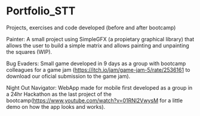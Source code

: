 # Portfolio_STT

Projects, exercises and code developed (before and after bootcamp)

Painter: A small project using SimpleGFX (a propietary graphical library) that allows the user to build a simple matrix and allows painting and unpainting the squares (WIP).

Bug Evaders: Small game developed in 9 days as a group with bootcamp colleagues for a game jam (https://itch.io/jam/game-jam-5/rate/2536161 to download our oficial submission to the game jam).

Night Out Navigator: WebApp made for mobile first developed as a group in a 24hr Hackathon as the last project of the bootcamp(https://www.youtube.com/watch?v=01RNl2VwysM for a little demo on how the app looks and works).
